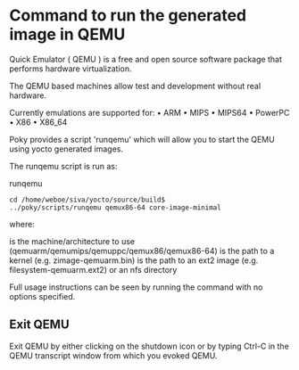 Command to run the generated image in QEMU
==========================================

Quick Emulator ( QEMU ) is a free and open source software package that performs hardware virtualization.

The QEMU based machines allow test and development without real hardware.

Currently emulations are supported for:
        • ARM
        • MIPS
        • MIPS64
        • PowerPC
        • X86
        • X86_64


Poky provides a script 'runqemu' which will allow you to start the QEMU using yocto generated images.

The runqemu script is run as:

   runqemu <machine> <zimage> <filesystem>
```shell
cd /home/weboe/siva/yocto/source/build$
../poky/scripts/runqemu qemux86-64 core-image-minimal

```
where:

   <machine> is the machine/architecture to use (qemuarm/qemumips/qemuppc/qemux86/qemux86-64)
   <zimage> is the path to a kernel (e.g. zimage-qemuarm.bin)
   <filesystem> is the path to an ext2 image (e.g. filesystem-qemuarm.ext2) or an nfs directory

Full usage instructions can be seen by running the command with no options specified.

Exit QEMU
-----------

Exit QEMU by either clicking on the shutdown icon or by typing Ctrl-C in the QEMU transcript window from which you evoked QEMU.
